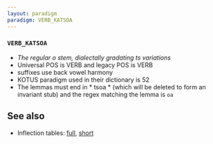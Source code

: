 ```yaml
---
layout: paradigm
paradigm: VERB_KATSOA
---
```

### ` VERB_KATSOA `

* _The regular o stem, dialectally gradating ts variations_
* Universal POS is VERB and legacy POS is VERB
* suffixes use back vowel harmony
* KOTUS paradigm used in their dictionary is 52
* The lemmas must end in * tsoa * (which will be deleted to form an invariant stub) and the regex matching the lemma is ` oa `

## See also

* Inflection tables: [full](gen/K/katsoa.html), [short](gen/K/katsoa_wikt.html)

